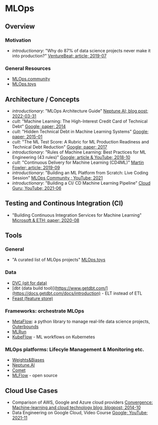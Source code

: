 # MLOps
## Overview

### Motivation
- *introductionary*: "Why do 87% of data science projects never make it into production?" [VentureBeat; article; 2019-07](https://venturebeat.com/2019/07/19/why-do-87-of-data-science-projects-never-make-it-into-production/)

### General Resources
- [MLOps.community](https://mlops.community/)
- [MLOps.toys](https://mlops.toys/feature-store)

## Architecture / Concepts
- *introductionary*: "MLOps Architecture Guide" [Neptune AI; blog post; 2022-03-31](https://neptune.ai/blog/mlops-architecture-guide)
- *cult*: "Machine Learning: The High-Interest Credit Card of Technical Debt" [Google; paper; 2014](https://storage.googleapis.com/pub-tools-public-publication-data/pdf/43146.pdf)
- *cult*: "Hidden Technical Debt in Machine Learning Systems" [Google; paper; 2015-01](https://proceedings.neurips.cc/paper/2015/file/86df7dcfd896fcaf2674f757a2463eba-Paper.pdf)
- *cult*: "The ML Test Score: A Rubric for ML Production Readiness and Technical Debt Reduction" [Google; paper; 2017](https://storage.googleapis.com/pub-tools-public-publication-data/pdf/aad9f93b86b7addfea4c419b9100c6cdd26cacea.pdf)
- *introductionary*: "Rules of Machine Learning: Best Practices for ML Engineering (43 rules)" [Google; article & YouTube; 2018-10](https://developers.google.com/machine-learning/guides/rules-of-ml)
- *cult*: "Continuous Delivery for Machine Learning (CD4ML)" [Martin Fowler; article; 2019-09](https://martinfowler.com/articles/cd4ml.html)
- *introductionary*: "Building an ML Platform from Scratch: Live Coding Session" [MLOps Community ; YouTube; 2021](https://www.youtube.com/watch?v=s8Jj9gzQ3xA)
- *introductionary*: "Building a CI/ CD Machine Learning Pipeline" [Cloud Guru; YouTube; 2021-06](https://www.youtube.com/watch?v=XoXvX8MyW8M)


## Testing and Continous Integration (CI)

- "Building Continuous Integration Services for Machine Learning" [Microsoft & ETH; paper; 2020-08](https://pages.cs.wisc.edu/~wentaowu/papers/kdd20-ci-for-ml.pdf)

## Tools

### General
- "A curated list of MLOps projects" [MLOps.toys](https://mlops.toys/feature-store)

### Data
- [DVC (git for data)](https://dvc.org/)
- [dbt (data build tool)](https://www.getdbt.com/](https://docs.getdbt.com/docs/introduction) - ELT instead of ETL
- [Feast (feature store)](https://docs.feast.dev/)

### Frameworks: orchestrate MLOps
- [MetaFlow](https://docs.metaflow.org/introduction/what-is-metaflow): a python library to manage real-life data science projects, [Outerbounds](https://outerbounds.com/)
- [MLRun](https://docs.mlrun.org/en/latest/) 
- [KubeFlow](https://www.kubeflow.org/docs/started/introduction/) - ML workflows on Kubernetes

### MLOps platforms: Lifecyle Management & Monitoring etc.
- [Weights&Biases](https://wandb.ai/)
- [Neptune.AI](https://neptune.ai/home)
- [Comet](https://www.comet.com/site/)
- [MLFlow](https://mlflow.org/docs/latest/index.html) - open source


 
## Cloud Use Cases
 - Comparison of AWS, Google and Azure cloud providers [Convergence: Machine-learning and cloud technology blog; blogpost; 2014-10](https://aawasthi.blogspot.com/2014/10/cloud-nomenclature-aws-google-azure.html)
 - Data Engineering on Google Cloud, Video Course [Google; YouTube; 2021-11](https://www.youtube.com/watch?v=7TYLYjaHB64&list=PLmI_IVYHB9Fred0mR-280Uro9HOH9Lo98)
